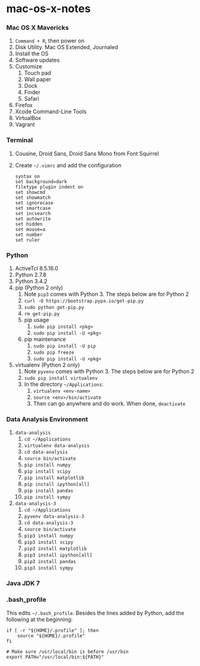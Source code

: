 mac-os-x-notes
==============

### Mac OS X Mavericks

1. `Command + R`, then power on
2. Disk Utility. Mac OS Extended, Journaled
3. Install the OS
4. Software updates
5. Customize
    1. Touch pad
    2. Wall paper
    3. Dock
    4. Finder
    5. Safari
6. Firefox
7. Xcode Command-Line Tools
8. VirtualBox
9. Vagrant

### Terminal

1. Cousine, Droid Sans, Droid Sans Mono from Font Squirrel
2. Create `~/.vimrc` and add the configuration

    ```
    syntax on
    set background=dark
    filetype plugin indent on
    set showcmd
    set showmatch
    set ignorecase
    set smartcase
    set incsearch
    set autowrite
    set hidden
    set mouse=a
    set number
    set ruler
    ```

### Python

1. ActiveTcl 8.5.16.0
2. Python 2.7.8
3. Python 3.4.2
4. pip (Python 2 only)
    1. Note `pip3` comes with Python 3. The steps below are for Python 2
    2. `curl -O https://bootstrap.pypa.io/get-pip.py`
    3. `sudo python get-pip.py`
    4. `rm get-pip.py`
    5. pip usage
        1. `sudo pip install <pkg>`
        2. `sudo pip install -U <pkg>`
    6. pip maintenance
        1. `sudo pip install -U pip`
        2. `sudo pip freeze`
        3. `sudo pip install -U <pkg>`
5. virtualenv (Python 2 only)
    1. Note `pyvenv` comes with Python 3. The steps below are for Python 2
    2. `sudo pip install virtualenv`
    3. In the directory `~/Applications`:
        1. `virtualenv <env-name>`
        2. `source <env>/bin/activate`
        3. Then can go anywhere and do work. When done, `deactivate`

### Data Analysis Environment

1. `data-analysis`
    1. `cd ~/Applications`
    2. `virtualenv data-analysis`
    3. `cd data-analysis`
    4. `source bin/activate`
    5. `pip install numpy`
    6. `pip install scipy`
    7. `pip install matplotlib`
    8. `pip install ipython[all]`
    9. `pip install pandas`
    10. `pip install sympy`
2. `data-analysis-3`
    1. `cd ~/Applications`
    2. `pyvenv data-analysis-3`
    3. `cd data-analysis-3`
    4. `source bin/activate`
    5. `pip3 install numpy`
    6. `pip3 install scipy`
    7. `pip3 install matplotlib`
    8. `pip3 install ipython[all]`
    9. `pip3 install pandas`
    10. `pip3 install sympy`

### Java JDK 7

### .bash_profile

This edits `~/.bash_profile`. Besides the lines added by Python, add the following at the beginning:

    if [ -r "${HOME}/.profile" ]; then
        source "${HOME}/.profile"
    fi
    
    # Make sure /usr/local/bin is before /usr/bin
    export PATH="/usr/local/bin:${PATH}"
